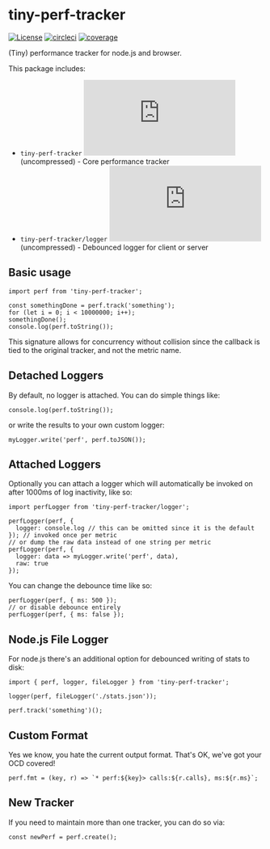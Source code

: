 # tiny-perf-tracker

[![License](https://badgen.net/github/license/asilvas/tiny-perf-tracker)](https://github.com/asilvas/tiny-perf-tracker/blob/main/LICENSE)
[![circleci](https://badgen.net/circleci/github/asilvas/tiny-perf-tracker/main)](https://app.circleci.com/pipelines/github/asilvas/tiny-perf-tracker)
[![coverage](https://badgen.net/codecov/c/github/asilvas/tiny-perf-tracker/main)](https://codecov.io/gh/asilvas/tiny-perf-tracker)

(Tiny) performance tracker for node.js and browser.

This package includes:

* `tiny-perf-tracker` [![Size](https://badgen.net/badgesize/normal/https/unpkg.com/tiny-perf-tracker/dist/browser.js)](https://unpkg.com/tiny-perf-tracker/dist/browser.js) (uncompressed) - Core performance tracker
* `tiny-perf-tracker/logger` [![Size](https://badgen.net/badgesize/normal/https/unpkg.com/tiny-perf-tracker/dist/logger.js)](https://unpkg.com/tiny-perf-tracker/dist/logger.js) (uncompressed) - Debounced logger for client or server


## Basic usage

```
import perf from 'tiny-perf-tracker';

const somethingDone = perf.track('something');
for (let i = 0; i < 10000000; i++);
somethingDone();
console.log(perf.toString());
```

This signature allows for concurrency without collision since the callback is tied to the original tracker, and not the metric name.


## Detached Loggers

By default, no logger is attached. You can do simple things like:

```
console.log(perf.toString());
```

or write the results to your own custom logger:

```
myLogger.write('perf', perf.toJSON());
```


## Attached Loggers

Optionally you can attach a logger which will automatically be invoked on after 1000ms of log inactivity, like so:

```
import perfLogger from 'tiny-perf-tracker/logger';

perfLogger(perf, {
  logger: console.log // this can be omitted since it is the default
}); // invoked once per metric
// or dump the raw data instead of one string per metric
perfLogger(perf, {
  logger: data => myLogger.write('perf', data),
  raw: true
});
```

You can change the debounce time like so:

```
perfLogger(perf, { ms: 500 });
// or disable debounce entirely
perfLogger(perf, { ms: false });
```


## Node.js File Logger

For node.js there's an additional option for debounced writing of stats to disk:

```
import { perf, logger, fileLogger } from 'tiny-perf-tracker';

logger(perf, fileLogger('./stats.json'));

perf.track('something')();
```


## Custom Format

Yes we know, you hate the current output format. That's OK, we've got your OCD covered!

```
perf.fmt = (key, r) => `* perf:${key}> calls:${r.calls}, ms:${r.ms}`;
```


## New Tracker

If you need to maintain more than one tracker, you can do so via:

```
const newPerf = perf.create();
```
